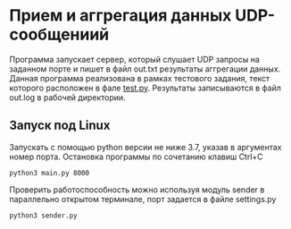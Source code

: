 # Прием и аггрегация данных UDP-сообщениий
Программа запускает сервер, который слушает UDP запросы на заданном порте и пишет в файл out.txt результаты аггрегации данных.
Данная программа реализована в рамках тестового задания, текст которого расположен в фале [test.py](test.py).
Результаты записываются в файл out.log в рабочей директории.

## Запуск под Linux
Запускать с помощью python версии не ниже 3.7, указав в аргументах номер порта.
Остановка программы по сочетанию клавиш Ctrl+C
```
python3 main.py 8000
```
Проверить работоспособность можно используя модуль sender в параллельно открытом терминале, порт задается в файле settings.py
```
python3 sender.py
```